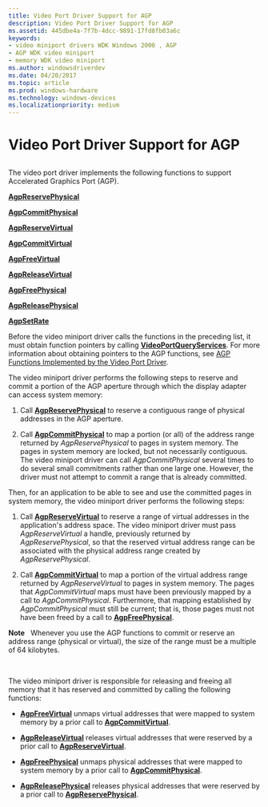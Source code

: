 ```yaml
---
title: Video Port Driver Support for AGP
description: Video Port Driver Support for AGP
ms.assetid: 445dbe4a-7f7b-4dcc-9891-17fd8fb03a6c
keywords:
- video miniport drivers WDK Windows 2000 , AGP
- AGP WDK video miniport
- memory WDK video miniport
ms.author: windowsdriverdev
ms.date: 04/20/2017
ms.topic: article
ms.prod: windows-hardware
ms.technology: windows-devices
ms.localizationpriority: medium
---
```


# Video Port Driver Support for AGP


## <span id="ddk_video_port_driver_support_for_agp_gg"></span><span id="DDK_VIDEO_PORT_DRIVER_SUPPORT_FOR_AGP_GG"></span>


The video port driver implements the following functions to support Accelerated Graphics Port (AGP).

[**AgpReservePhysical**](https://msdn.microsoft.com/library/windows/hardware/ff538223)

[**AgpCommitPhysical**](https://msdn.microsoft.com/library/windows/hardware/ff538215)

[**AgpReserveVirtual**](https://msdn.microsoft.com/library/windows/hardware/ff538224)

[**AgpCommitVirtual**](https://msdn.microsoft.com/library/windows/hardware/ff538216)

[**AgpFreeVirtual**](https://msdn.microsoft.com/library/windows/hardware/ff538219)

[**AgpReleaseVirtual**](https://msdn.microsoft.com/library/windows/hardware/ff538221)

[**AgpFreePhysical**](https://msdn.microsoft.com/library/windows/hardware/ff538217)

[**AgpReleasePhysical**](https://msdn.microsoft.com/library/windows/hardware/ff538220)

[**AgpSetRate**](https://msdn.microsoft.com/library/windows/hardware/ff538226)

Before the video miniport driver calls the functions in the preceding list, it must obtain function pointers by calling [**VideoPortQueryServices**](https://msdn.microsoft.com/library/windows/hardware/ff570337). For more information about obtaining pointers to the AGP functions, see [AGP Functions Implemented by the Video Port Driver](https://msdn.microsoft.com/library/windows/hardware/ff538227).

The video miniport driver performs the following steps to reserve and commit a portion of the AGP aperture through which the display adapter can access system memory:

1.  Call [**AgpReservePhysical**](https://msdn.microsoft.com/library/windows/hardware/ff538223) to reserve a contiguous range of physical addresses in the AGP aperture.

2.  Call [**AgpCommitPhysical**](https://msdn.microsoft.com/library/windows/hardware/ff538215) to map a portion (or all) of the address range returned by *AgpReservePhysical* to pages in system memory. The pages in system memory are locked, but not necessarily contiguous. The video miniport driver can call *AgpCommitPhysical* several times to do several small commitments rather than one large one. However, the driver must not attempt to commit a range that is already committed.

Then, for an application to be able to see and use the committed pages in system memory, the video miniport driver performs the following steps:

1.  Call [**AgpReserveVirtual**](https://msdn.microsoft.com/library/windows/hardware/ff538224) to reserve a range of virtual addresses in the application's address space. The video miniport driver must pass *AgpReserveVirtual* a handle, previously returned by *AgpReservePhysical*, so that the reserved virtual address range can be associated with the physical address range created by *AgpReservePhysical*.

2.  Call [**AgpCommitVirtual**](https://msdn.microsoft.com/library/windows/hardware/ff538216) to map a portion of the virtual address range returned by *AgpReserveVirtual* to pages in system memory. The pages that *AgpCommitVirtual* maps must have been previously mapped by a call to *AgpCommitPhysical*. Furthermore, that mapping established by *AgpCommitPhysical* must still be current; that is, those pages must not have been freed by a call to [**AgpFreePhysical**](https://msdn.microsoft.com/library/windows/hardware/ff538217).

**Note**   Whenever you use the AGP functions to commit or reserve an address range (physical or virtual), the size of the range must be a multiple of 64 kilobytes.

 

The video miniport driver is responsible for releasing and freeing all memory that it has reserved and committed by calling the following functions:

-   [**AgpFreeVirtual**](https://msdn.microsoft.com/library/windows/hardware/ff538219) unmaps virtual addresses that were mapped to system memory by a prior call to [**AgpCommitVirtual**](https://msdn.microsoft.com/library/windows/hardware/ff538216).

-   [**AgpReleaseVirtual**](https://msdn.microsoft.com/library/windows/hardware/ff538221) releases virtual addresses that were reserved by a prior call to [**AgpReserveVirtual**](https://msdn.microsoft.com/library/windows/hardware/ff538224).

-   [**AgpFreePhysical**](https://msdn.microsoft.com/library/windows/hardware/ff538217) unmaps physical addresses that were mapped to system memory by a prior call to [**AgpCommitPhysical**](https://msdn.microsoft.com/library/windows/hardware/ff538215).

-   [**AgpReleasePhysical**](https://msdn.microsoft.com/library/windows/hardware/ff538220) releases physical addresses that were reserved by a prior call to [**AgpReservePhysical**](https://msdn.microsoft.com/library/windows/hardware/ff538223).

 

 





